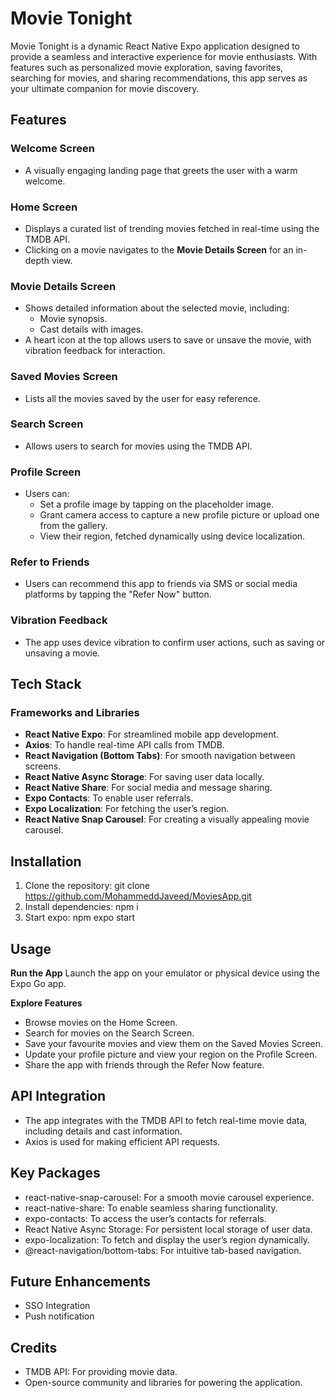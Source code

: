 # Movie Tonight

Movie Tonight is a dynamic React Native Expo application designed to provide a seamless and interactive experience for movie enthusiasts. With features such as personalized movie exploration, saving favorites, searching for movies, and sharing recommendations, this app serves as your ultimate companion for movie discovery. 

## Features

### Welcome Screen
- A visually engaging landing page that greets the user with a warm welcome.

### Home Screen
- Displays a curated list of trending movies fetched in real-time using the TMDB API.
- Clicking on a movie navigates to the **Movie Details Screen** for an in-depth view.

### Movie Details Screen
- Shows detailed information about the selected movie, including:
  - Movie synopsis.
  - Cast details with images.
- A heart icon at the top allows users to save or unsave the movie, with vibration feedback for interaction.

### Saved Movies Screen
- Lists all the movies saved by the user for easy reference.

### Search Screen
- Allows users to search for movies using the TMDB API.

### Profile Screen
- Users can:
  - Set a profile image by tapping on the placeholder image.
  - Grant camera access to capture a new profile picture or upload one from the gallery.
  - View their region, fetched dynamically using device localization.

### Refer to Friends
- Users can recommend this app to friends via SMS or social media platforms by tapping the "Refer Now" button.

### Vibration Feedback
- The app uses device vibration to confirm user actions, such as saving or unsaving a movie.

## Tech Stack

### Frameworks and Libraries
- **React Native Expo**: For streamlined mobile app development.
- **Axios**: To handle real-time API calls from TMDB.
- **React Navigation (Bottom Tabs)**: For smooth navigation between screens.
- **React Native Async Storage**: For saving user data locally.
- **React Native Share**: For social media and message sharing.
- **Expo Contacts**: To enable user referrals.
- **Expo Localization**: For fetching the user’s region.
- **React Native Snap Carousel**: For creating a visually appealing movie carousel.

## Installation

1. Clone the repository:
   git clone https://github.com/MohammeddJaveed/MoviesApp.git
2. Install dependencies: npm i
3. Start expo: npm expo start

## Usage

**Run the App** 
Launch the app on your emulator or physical device using the Expo Go app.

**Explore Features**
- Browse movies on the Home Screen.
- Search for movies on the Search Screen.
- Save your favourite movies and view them on the Saved Movies Screen.
- Update your profile picture and view your region on the Profile Screen.
- Share the app with friends through the Refer Now feature.

## API Integration

- The app integrates with the TMDB API to fetch real-time movie data, including details and cast information.
- Axios is used for making efficient API requests.

## Key Packages

- react-native-snap-carousel: For a smooth movie carousel experience.
- react-native-share: To enable seamless sharing functionality.
- expo-contacts: To access the user’s contacts for referrals.
- React Native Async Storage: For persistent local storage of user data.
- expo-localization: To fetch and display the user’s region dynamically.
- @react-navigation/bottom-tabs: For intuitive tab-based navigation.

## Future Enhancements
- SSO Integration
- Push notification 

## Credits
- TMDB API: For providing movie data.
- Open-source community and libraries for powering the application.
